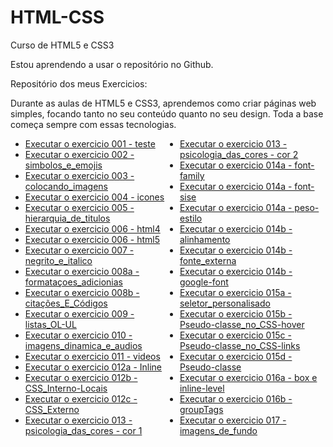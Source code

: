 # HTML-CSS
 Curso de HTML5 e CSS3

Estou aprendendo a usar o repositório no Github.

Repositório dos meus Exercicios:

Durante as aulas de HTML5 e CSS3, aprendemos como criar páginas web simples, focando tanto no seu conteúdo quanto no seu design. Toda a base começa sempre com essas tecnologias.

<ul style= "columns: 2;">
    <li><a href="https://larytgs.github.io/HTML-CSS/exercicios/Ex001_teste/index.html" target="_blank">Executar o exercicio 001 - teste</a>
    <li><a href="https://larytgs.github.io/HTML-CSS/exercicios/Ex002_simbolos_e_emojis/index.html">Executar o exercicio 002 - simbolos_e_emojis</a>
    <li><a href="https://larytgs.github.io/HTML-CSS/exercicios/Ex003_colocando_imagens/index.html" target="_blank">Executar o exercicio 003 - colocando_imagens</a>
    <li><a href="https://larytgs.github.io/HTML-CSS/exercicios/Ex004_icones/index.html" target="_blank">Executar o exercicio 004 - icones</a>
    <li><a href="https://larytgs.github.io/HTML-CSS/exercicios/Ex005_hierarquia_de_titulos/index.html" target="_blank">Executar o exercicio 005 - hierarquia_de_titulos</a>
    <li><a href="https://larytgs.github.io/HTML-CSS/exercicios/Ex006_html4_html5/html4.html" target="_blank">Executar o exercicio 006 - html4</a>
    <li><a href="https://larytgs.github.io/HTML-CSS/exercicios/Ex006_html4_html5/html5.html" target="_blank">Executar o exercicio 006 - html5</a>
    <li><a href="https://larytgs.github.io/HTML-CSS/exercicios/Ex007_negrito_e_italico/index.html" target="_blank">Executar o exercicio 007 - negrito_e_italico</a>
    <li><a href="https://larytgs.github.io/HTML-CSS/exercicios/Ex008_formataçoes_adicionias/index.html" target="_blank">Executar o exercicio 008a - formataçoes_adicionias</a>
    <li><a href="https://larytgs.github.io/HTML-CSS/exercicios/Ex008b_citações_E_Códigos/index.html" target="_blank">Executar o exercicio 008b - citações_E_Códigos</a>
    <li><a href="https://larytgs.github.io/HTML-CSS/exercicios/Ex009_listas_OL-UL/index.html" target="_blank">Executar o exercicio 009 - listas_OL-UL</a>
    <li><a href="https://larytgs.github.io/HTML-CSS/exercicios/Ex0010_imagens_dinamica_e_audios/index.html" target="_blank">Executar o exercicio 010 - imagens_dinamica_e_audios</a>
    <li><a href="https://larytgs.github.io/HTML-CSS/exercicios/Ex0011_videos/index.html" target="_blank">Executar o exercicio 011 - videos</a>
    <li><a href="https://larytgs.github.io/HTML-CSS/exercicios/Ex0012a_Inline/index.html" target="_blank">Executar o exercicio 012a - Inline</a>
    <li><a href="https://larytgs.github.io/HTML-CSS/exercicios/Ex0012b_CSS_Interno-Locais" target="_blank">Executar o exercicio 012b - CSS_Interno-Locais</a>
    <li><a href="https://larytgs.github.io/HTML-CSS/exercicios/Ex0012c_CSS_Externo/index.html" target="_blank">Executar o exercicio 012c - CSS_Externo</a>
    <li><a href="https://larytgs.github.io/HTML-CSS/exercicios/Ex0013_psicologia_das_cores/cor01.html" target="_blank">Executar o exercicio 013 - psicologia_das_cores - cor 1</a>
    <li><a href="https://larytgs.github.io/HTML-CSS/exercicios/Ex0013_psicologia_das_cores/cor02.html" target="_blank">Executar o exercicio 013 - psicologia_das_cores - cor 2</a>
    <li><a href="https://larytgs.github.io/HTML-CSS/exercicios/Ex0014a_fonte_em_CSS/font-family.html" target="_blank">Executar o exercicio 014a - font-family</a>
    <li><a href="https://larytgs.github.io/HTML-CSS/exercicios/Ex0014a_fonte_em_CSS/font-sise.html" target="_blank">Executar o exercicio 014a - font-sise</a>
    <li><a href="https://larytgs.github.io/HTML-CSS/exercicios/Ex0014a_fonte_em_CSS/peso-estilo.html" target="_blank">Executar o exercicio 014a - peso-estilo</a>
    <li><a href="https://larytgs.github.io/HTML-CSS/exercicios/Ex0014b_alinhamento_e_fonte_externa/alinhamento.html" target="_blank">Executar o exercicio 014b - alinhamento</a>
    <li><a href="https://larytgs.github.io/HTML-CSS/exercicios/Ex0014b_alinhamento_e_fonte_externa/fonte-externa.html" target="_blank">Executar o exercicio 014b - fonte_externa</a>
    <li><a href="https://larytgs.github.io/HTML-CSS/exercicios/Ex0014b_alinhamento_e_fonte_externa/google-font.html" target="_blank">Executar o exercicio 014b - google-font</a>
    <li><a href="https://larytgs.github.io/HTML-CSS/exercicios/Ex0015_seletor_personalisado/seletor01.html" target="_blank">Executar o exercicio 015a - seletor_personalisado</a>
    <li><a href="https://larytgs.github.io/HTML-CSS/exercicios/Ex0015b_Pseudo-classe_no_CSS/hover.html" target="_blank">Executar o exercicio 015b - Pseudo-classe_no_CSS-hover</a>
    <li><a href="https://larytgs.github.io/HTML-CSS/exercicios/Ex0015b_Pseudo-classe_no_CSS/links.html" target="_blank">Executar o exercicio 015c - Pseudo-classe_no_CSS-links</a>
    <li><a href="https://larytgs.github.io/HTML-CSS/exercicios/Ex0015b_Pseudo-classe_no_CSS/pseudoclasse.html" target="_blank">Executar o exercicio 015d - Pseudo-classe</a>
    <li><a href="https://larytgs.github.io/HTML-CSS/exercicios/Ex0016_Modelo_de_Caixas/box_e_inline-level.html" target="_blank">Executar o exercicio 016a - box e inline-level</a>
    <li><a href="https://larytgs.github.io/HTML-CSS/exercicios/Ex0016_Modelo_de_Caixas/groupTags.html" target="_blank">Executar o exercicio 016b - groupTags</a>
    <li><a href="https://larytgs.github.io/HTML-CSS/exercicios/Ex0017_github/fundo01.html" target="_blank">Executar o exercicio 017 - imagens_de_fundo</a>
</ul>
